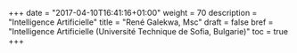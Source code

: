 +++
date = "2017-04-10T16:41:16+01:00"
weight = 70
description = "Intelligence Artificielle"
title = "René Galekwa, Msc"
draft = false
bref =  "Intelligence Artificielle (Université Technique de Sofia, Bulgarie)"
toc = true
+++
